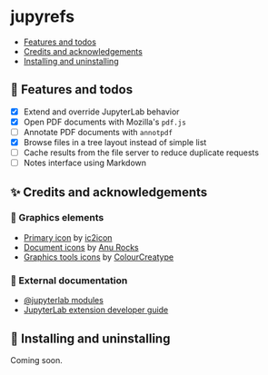 # jupyrefs

- [Features and todos](#construction-features-and-todos)
- [Credits and acknowledgements](#sparkles-credits-and-acknowledgements)
- [Installing and uninstalling](#wrench-installing-and-uninstalling)

## :construction: Features and todos

- [x] Extend and override JupyterLab behavior
- [x] Open PDF documents with Mozilla's `pdf.js`
- [ ] Annotate PDF documents with `annotpdf`
- [x] Browse files in a tree layout instead of simple list
- [ ] Cache results from the file server to reduce duplicate requests
- [ ] Notes interface using Markdown

## :sparkles: Credits and acknowledgements

### :art: Graphics elements

- [Primary icon](https://freeicons.io/data-manager-icon-set-3/data-technology-manage-icon-426503)
  by [ic2icon](https://freeicons.io/profile/129933)
- [Document icons](https://freeicons.io/icon-list/regular-life-icons) by
  [Anu Rocks](https://freeicons.io/profile/730)
- [Graphics tools icons](https://freeicons.io/icon-list/tools-design-3) by
  [ColourCreatype](https://freeicons.io/profile/5790)

### :bookmark_tabs: External documentation

- [@jupyterlab modules](https://jupyterlab.readthedocs.io/en/stable/api/modules.html)
- [JupyterLab extension developer guide](https://jupyterlab.readthedocs.io/en/stable/extension/extension_dev.html)

## :wrench: Installing and uninstalling

Coming soon.

<!-- vim: set ft=markdown: -->
